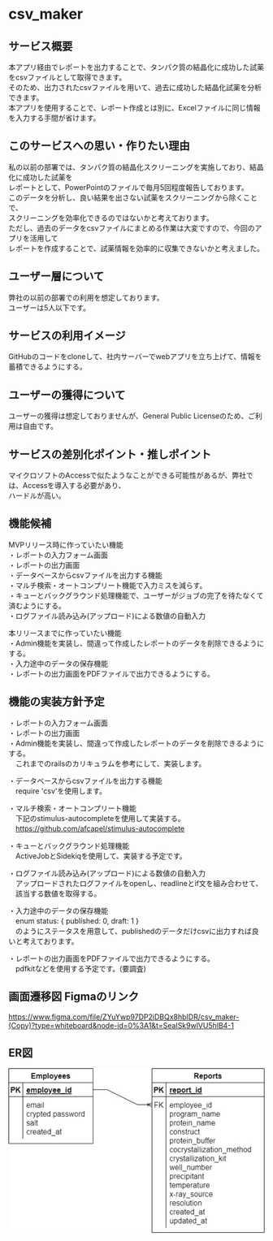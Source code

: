 # csv_maker

## サービス概要
本アプリ経由でレポートを出力することで、タンパク質の結晶化に成功した試薬をcsvファイルとして取得できます。  
そのため、出力されたcsvファイルを用いて、過去に成功した結晶化試薬を分析できます。  
本アプリを使用することで、レポート作成とは別に、Excelファイルに同じ情報を入力する手間が省けます。  

## このサービスへの思い・作りたい理由
私の以前の部署では、タンパク質の結晶化スクリーニングを実施しており、結晶化に成功した試薬を    
レポートとして、PowerPointのファイルで毎月5回程度報告しております。  
このデータを分析し、良い結果を出さない試薬をスクリーニングから除くことで、  
スクリーニングを効率化できるのではないかと考えております。  
ただし、過去のデータをcsvファイルにまとめる作業は大変ですので、今回のアプリを活用して  
レポートを作成することで、試薬情報を効率的に収集できないかと考えました。  

## ユーザー層について
弊社の以前の部署での利用を想定しております。  
ユーザーは5人以下です。  

## サービスの利用イメージ
GitHubのコードをcloneして、社内サーバーでwebアプリを立ち上げて、情報を蓄積できるようにする。  

## ユーザーの獲得について
ユーザーの獲得は想定しておりませんが、General Public Licenseのため、ご利用は自由です。  

## サービスの差別化ポイント・推しポイント
マイクロソフトのAccessで似たようなことができる可能性があるが、弊社では、Accessを導入する必要があり、  
ハードルが高い。  

## 機能候補
MVPリリース時に作っていたい機能  
・レポートの入力フォーム画面  
・レポートの出力画面  
・データベースからcsvファイルを出力する機能  
・マルチ検索・オートコンプリート機能で入力ミスを減らす。  
・キューとバックグラウンド処理機能で、ユーザーがジョブの完了を待たなくて済むようにする。  
・ログファイル読み込み(アップロード)による数値の自動入力  

本リリースまでに作っていたい機能  
・Admin機能を実装し、間違って作成したレポートのデータを削除できるようにする。  
・入力途中のデータの保存機能  
・レポートの出力画面をPDFファイルで出力できるようにする。  

## 機能の実装方針予定
・レポートの入力フォーム画面  
・レポートの出力画面  
・Admin機能を実装し、間違って作成したレポートのデータを削除できるようにする。  
　これまでのrailsのカリキュラムを参考にして、実装します。  

・データベースからcsvファイルを出力する機能  
　require 'csv'を使用します。  

・マルチ検索・オートコンプリート機能  
　下記のstimulus-autocompleteを使用して実装する。  
　https://github.com/afcapel/stimulus-autocomplete  

・キューとバックグラウンド処理機能  
　ActiveJobとSidekiqを使用して、実装する予定です。  

・ログファイル読み込み(アップロード)による数値の自動入力  
　アップロードされたログファイルをopenし、readlineとif文を組み合わせて、  
　該当する数値を取得する。  

・入力途中のデータの保存機能  
　enum status: { published: 0, draft: 1 }  
　のようにステータスを用意して、publishedのデータだけcsvに出力すれば良いと考えております。  

・レポートの出力画面をPDFファイルで出力できるようにする。  
　pdfkitなどを使用する予定です。(要調査)  

## 画面遷移図 Figmaのリンク  
https://www.figma.com/file/ZYuYwp97DP2jDBQx8hbIDR/csv_maker-(Copy)?type=whiteboard&node-id=0%3A1&t=SeaISk9wlVU5hlB4-1  

## ER図  
![Alt text](image-3.png)  